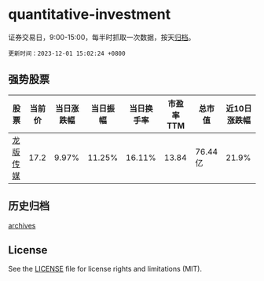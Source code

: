 # quantitative-investment

证券交易日，9:00-15:00，每半时抓取一次数据，按天[归档](archives)。

`更新时间：2023-12-01 15:02:24 +0800`

## 强势股票

|股票|当前价|当日涨跌幅|当日振幅|当日换手率|市盈率TTM|总市值|近10日涨跌幅|
|----|----|----|----|----|----|----|----|
|[龙版传媒](https://xueqiu.com/S/SH605577)|17.2|9.97%|11.25%|16.11%|13.84|76.44亿|21.9%|

## 历史归档

[archives](archives)

## License

See the [LICENSE](LICENSE) file for license rights and limitations (MIT).